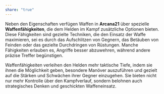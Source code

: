 ```yaml
---
share: "true"
---
```

Neben den Eigenschaften verfügen Waffen in **Arcana21** über spezielle **Waffenfähigkeiten**, die dem Helden im Kampf zusätzliche Optionen bieten. Diese Fähigkeiten sind gezielte Techniken, die den Einsatz der Waffe maximieren, sei es durch das Aufschlitzen von Gegnern, das Betäuben von Feinden oder das gezielte Durchdringen von Rüstungen. Manche Fähigkeiten erlauben es, Angriffe besser abzuwehren, während andere präzise Treffer begünstigen.  
  
Waffenfähigkeiten verleihen den Helden mehr taktische Tiefe, indem sie ihnen die Möglichkeit geben, besondere Manöver auszuführen und gezielt auf die Stärken und Schwächen ihrer Gegner einzugehen. Sie bieten nicht nur mehr Kontrolle über den Kampfverlauf, sondern belohnen auch strategisches Denken und geschickten Waffeneinsatz.
